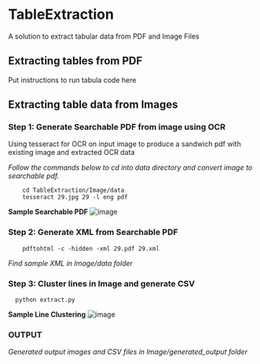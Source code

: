 # TableExtraction
A solution to extract tabular data from PDF and Image Files
## Extracting tables from PDF

Put instructions to run tabula code here

## Extracting table data from Images

### Step 1: Generate Searchable PDF from image using OCR

Using tesseract for OCR on input image to produce a sandwich pdf with existing image and extracted OCR data

*Follow the commands below to cd into data directory and convert image to searchable pdf.*

```
    cd TableExtraction/Image/data
    tesseract 29.jpg 29 -l eng pdf
```
 **Sample Searchable PDF**
 ![image](https://drive.google.com/uc?export=view&id=1e2PiOngGV4LMGGufCvqQS-ISXb7tWrOv)
 
 ### Step 2: Generate XML from Searchable PDF
```
    pdftohtml -c -hidden -xml 29.pdf 29.xml
```
*Find sample XML in Image/data folder*

 ### Step 3: Cluster lines in Image and generate CSV
```
  python extract.py
```
**Sample Line Clustering**
![image](https://drive.google.com/uc?export=view&id=10lRnS1XB9G_E1yLxORPSK7h1MK9X8KGQ)

### OUTPUT
*Generated output images and CSV files in Image/generated_output folder*

